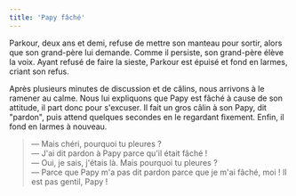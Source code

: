 ```yaml
---
title: 'Papy fâché'
---
```


Parkour, deux ans et demi, refuse de mettre son manteau pour sortir, alors que
son grand-père lui demande. Comme il persiste, son grand-père élève la voix.
Ayant refusé de faire la sieste, Parkour est épuisé et fond en larmes, criant
son refus.

<!-- more -->

Après plusieurs minutes de discussion et de câlins, nous arrivons à le ramener
au calme. Nous lui expliquons que Papy est fâché à cause de son attitude, il
part donc pour s'excuser. Il fait un gros câlin à son Papy, dit "pardon", puis
attend quelques secondes en le regardant fixement. Enfin, il fond en larmes à
nouveau.

> — Mais chéri, pourquoi tu pleures ?  
> — J'ai dit pardon à Papy parce qu'il était fâché !  
> — Oui, je sais, j'étais là. Mais pourquoi tu pleures ?  
> — Parce que Papy m'a pas dit pardon parce que je m'ai fâché, moi ! Il est pas
> gentil, Papy !
